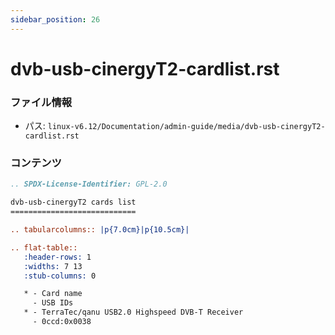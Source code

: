 ```yaml
---
sidebar_position: 26
---
```

# dvb-usb-cinergyT2-cardlist.rst

### ファイル情報

- パス: `linux-v6.12/Documentation/admin-guide/media/dvb-usb-cinergyT2-cardlist.rst`

### コンテンツ

```rst
.. SPDX-License-Identifier: GPL-2.0

dvb-usb-cinergyT2 cards list
============================

.. tabularcolumns:: |p{7.0cm}|p{10.5cm}|

.. flat-table::
   :header-rows: 1
   :widths: 7 13
   :stub-columns: 0

   * - Card name
     - USB IDs
   * - TerraTec/qanu USB2.0 Highspeed DVB-T Receiver
     - 0ccd:0x0038

```
